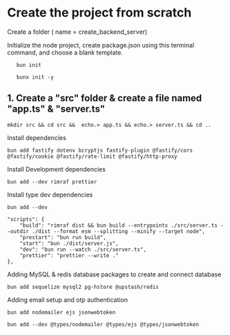 # Create the project from scratch

<p>
Create a folder ( name = create_backend_server)
</p>

<p>
Initialize the node project, create package.json using this terminal command, and choose a blank template.
</p>     
<p>

       bun init

</p>
       
       bunx init -y
</p>
<h2>
1. Create a "src" folder & create a file named "app.ts" &  "server.ts"
</h2>
<p>

    mkdir src && cd src &&  echo.> app.ts && echo.> server.ts && cd ..

</p>

<p>
    Install dependencies
</p>

    bun add fastify dotenv bcryptjs fastify-plugin @fastify/cors @fastify/cookie @fastify/rate-limit @fastify/http-proxy

<p>

<p>
    Install Development dependencies
</p>
</p>

    bun add --dev rimraf prettier

<p>
<p>
    Install type dev dependencies
</p>
</p>

    bun add --dev

<p>

<p>

    "scripts": {
        "build": "rimraf dist && bun build --entrypoints ./src/server.ts --outdir ./dist --format esm --splitting --minify --target node",
        "prestart": "bun run build",
        "start": "bun ./dist/server.js",
        "dev": "bun run --watch ./src/server.ts",
        "prettier": "prettier --write ."
    },

</p>

<p>Adding MySQL & redis database packages to create and connect database
</p>

<p>
    
    bun add sequelize mysql2 pg-hstore @upstash/redis

</p>

<p>Adding email setup and otp authentication </p>

<p>
    
    bun add nodemailer ejs jsonwebtoken

</p>
<p>
    
    bun add --dev @types/nodemailer @types/ejs @types/jsonwebtoken

</p>
